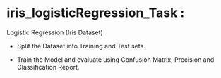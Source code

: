 # iris_logisticRegression_Task :
Logistic Regression (Iris Dataset)

- Split the Dataset into Training and Test sets.

- Train the Model and evaluate using Confusion Matrix, Precision and Classification Report.

